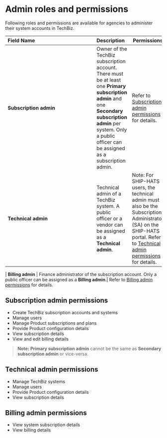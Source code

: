 # Admin roles and permissions

Following roles and permissions are available for agencies to administer their system accounts in TechBiz.

| <div style="width:270px">Field Name</div>  | Description | Permissions
| :------------------------------------------ |:-------------|----
| **Subscription admin** | Owner of the TechBiz subscription account. There must be at least one **Primary subscription admin** and one **Secondary subscription admin** per system. Only a public officer can be assigned as a subscription admin. | Refer to [Subscription admin permissions](#subscription-admin-permissions) for details. |
| **Technical admin** | Technical admin of a TechBiz system. A public officer or a vendor can be assigned as a **Technical admin**. | Note: For SHIP-HATS users, the technical admin must also be the Subscription Administrator (SA) on the SHIP-HATS portal. Refer to [Technical admin permissions](#technical-admin-permissions) for details. |

| **Billing admin** | Finance administrator of the subscription account. Only a public officer can be assigned as a **Billing admin**.| Refer to [Billing admin permissions](#billing-admin-permissions) for details.

## Subscription admin permissions

- Create TechBiz subscription accounts and systems
- Manage users
- Manage Product subscriptions and plans
- Provide Product configuration details
- View subscription details
- View and edit billing details

> **Note:** **Primary subscription admin** cannot be the same as **Secondary subscription admin** or vice-versa.

## Technical admin permissions

- Manage TechBiz systems
- Manage users
- Provide Product configuration details
- View subscription details

## Billing admin permissions

- View system subscription details
- View billing details
